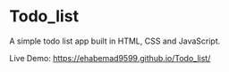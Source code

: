 # Todo_list
A simple todo list app built in HTML, CSS and JavaScript.



Live Demo: https://ehabemad9599.github.io/Todo_list/
